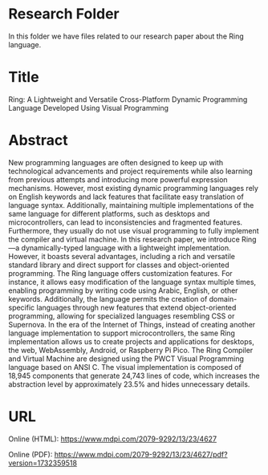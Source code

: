 Research Folder
===============

In this folder we have files related to our research paper about the Ring language.

Title
=====

Ring: A Lightweight and Versatile Cross-Platform Dynamic Programming Language Developed Using Visual Programming

Abstract
========

New programming languages are often designed to keep up with technological advancements and project requirements while also learning from previous attempts and introducing more powerful expression mechanisms. However, most existing dynamic programming languages rely on English keywords and lack features that facilitate easy translation of language syntax. Additionally, maintaining multiple implementations of the same language for different platforms, such as desktops and microcontrollers, can lead to inconsistencies and fragmented features. Furthermore, they usually do not use visual programming to fully implement the compiler and virtual machine. In this research paper, we introduce Ring—a dynamically-typed language with a lightweight implementation. However, it boasts several advantages, including a rich and versatile standard library and direct support for classes and object-oriented programming. The Ring language offers customization features. For instance, it allows easy modification of the language syntax multiple times, enabling programming by writing code using Arabic, English, or other keywords. Additionally, the language permits the creation of domain-specific languages through new features that extend object-oriented programming, allowing for specialized languages resembling CSS or Supernova. In the era of the Internet of Things, instead of creating another language implementation to support microcontrollers, the same Ring implementation allows us to create projects and applications for desktops, the web, WebAssembly, Android, or Raspberry Pi Pico. The Ring Compiler and Virtual Machine are designed using the PWCT Visual Programming language based on ANSI C. The visual implementation is composed of 18,945 components that generate 24,743 lines of code, which increases the abstraction level by approximately 23.5% and hides unnecessary details.

URL
===

Online (HTML): https://www.mdpi.com/2079-9292/13/23/4627

Online (PDF): https://www.mdpi.com/2079-9292/13/23/4627/pdf?version=1732359518